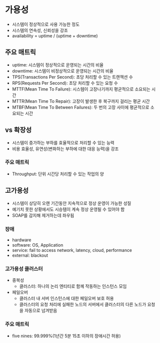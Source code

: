 # 가용성
- 시스템이 정상적으로 사용 가능한 정도
- 시스템의 연속성, 신뢰성을 강조
- availability  = uptime / (uptime + downtime)

## 주요 매트릭
- uptime: 시스템이 정상적으로 운영되는 시간의 비율
- downtime: 시스템이 비정상적으로 운영되는 시간의 비율
- TPS(Transactions Per Second): 초당 처리할 수 있는 트랜잭션 수
- RPS(Requests Per Second): 초당 처리할 수 있는 요청 수
- MTTF(Mean Time To Failure): 시스템이 고장나기까지 평균적으로 소요되는 시간
- MTTR(Mean Time To Repair): 고장이 발생한 후 복구까지 걸리는 평균 시간 
- MTBF(Mean Time To Between Failures): 두 번의 고장 사이에 평균적으로 소요되는 시간 

## vs 확장성
- 시스템이 증가하는 부하를 효율적으로 처리할 수 있는 능력
- 비용 효율성, 유연성(변화하는 부하에 대한 대응 능력)을 강조

### 주요 매트릭
- Throughput: 단위 시간당 처리할 수 있는 작업의 양

## 고가용성
- 시스템이 상당히 오랜 기간동안 지속적으로 정상 운영이 가능한 성질
- 예기치 못한 상황에서도 시승템이 계속 정상 운영될 수 있어야 함
- SOAP를 감지해 제거하는데 좌우됨

### 장애
- hardware
- software: OS, Application
- service: fail to access network, latency, cloud, performance
- external: blackout

### 고가용성 클러스터
- 중복성
  - 클러스터: 하나의 논리 엔티티로 함께 작동하는 인스턴스 모임 
- 페일오버
  - 클러스터 내 서버 인스턴스에 대한 페일오버 보호 허용
  - 클러스터의 요청 처리에 실패한 노드의 서버에서 클러스터의 다른 노드가 요청을 자동으로 넘겨받음

### 주요 매트릭
- five nines: 99.999%(1년간 5분 15초 이하의 장애시간 허용)

